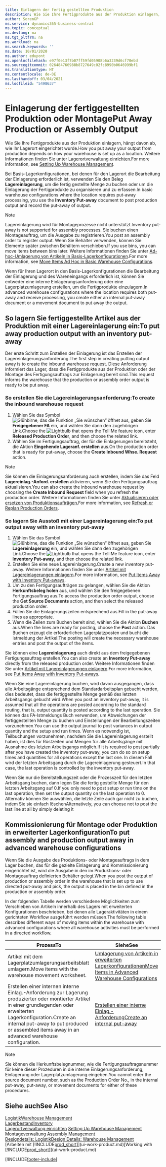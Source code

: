 ```yaml
---
title: Einlagern der fertig gestellten Produktion
description: Wie Sie Ihre Fertigprodukte aus der Produktion einlagern, hängt davon ab, wie Ihr Lagerort eingerichtet wurde.
author: SorenGP
ms.service: dynamics365-business-central
ms.topic: conceptual
ms.devlang: na
ms.tgt_pltfrm: na
ms.workload: na
ms.search.keywords: ''
ms.date: 10/01/2020
ms.author: edupont
ms.openlocfilehash: e97f0e13f7b07ff59fd05908b6a3239d6cf70ebd
ms.sourcegitcommit: 026484766988b8727649c02fc8990b0646999bf1
ms.translationtype: HT
ms.contentlocale: de-DE
ms.lasthandoff: 03/04/2021
ms.locfileid: "5498637"
---
```

# <a name="put-away-production-or-assembly-output"></a><span data-ttu-id="92e78-103">Einlagerung der fertiggestellten Produktion oder Montage</span><span class="sxs-lookup"><span data-stu-id="92e78-103">Put Away Production or Assembly Output</span></span>

<span data-ttu-id="92e78-104">Wie Sie Ihre Fertigprodukte aus der Produktion einlagern, hängt davon ab, wie Ihr Lagerort eingerichtet wurde.</span><span class="sxs-lookup"><span data-stu-id="92e78-104">How you put away your output from production depends on how your warehouse is set up as a location.</span></span> <span data-ttu-id="92e78-105">Weitere Informationen finden Sie unter [Lagerortverwaltung einrichten](warehouse-setup-warehouse.md).</span><span class="sxs-lookup"><span data-stu-id="92e78-105">For more information, see [Setting Up Warehouse Management](warehouse-setup-warehouse.md).</span></span>  

<span data-ttu-id="92e78-106">Bei Basis-Lagerkonfigurationen, bei denen für den Lagerort die Bearbeitung der Einlagerung erforderlich ist, verwenden Sie den Beleg **Lagereinlagerung**, um die fertig gestellte Menge zu buchen oder um die Einlagerung der Fertigprodukte zu organisieren und zu erfassen.</span><span class="sxs-lookup"><span data-stu-id="92e78-106">In basic warehouse configurations where the location requires put-away processing, you use the **Inventory Put-away** document to post production output and record the put-away of output.</span></span>  

> [!NOTE]  
> <span data-ttu-id="92e78-107">Lagereinlagerung wird für Montageprozesse nicht unterstützt.</span><span class="sxs-lookup"><span data-stu-id="92e78-107">Inventory put-away is not supported for assembly processes.</span></span> <span data-ttu-id="92e78-108">Sie buchen einen Montageauftrag, um die Ausgabe zu registrieren.</span><span class="sxs-lookup"><span data-stu-id="92e78-108">You post an assembly order to register output.</span></span> <span data-ttu-id="92e78-109">Wenn Sie Behälter verwenden, können Sie Elemente später zwischen Behältern verschieben.</span><span class="sxs-lookup"><span data-stu-id="92e78-109">If you use bins, you can move items between bins later.</span></span> <span data-ttu-id="92e78-110">Weitere Informationen finden Sie unter [Ad-hoc-Umlagerung von Artikeln in Basis-Lagerkonfigurationen](warehouse-how-to-move-items-ad-hoc-in-basic-warehousing.md).</span><span class="sxs-lookup"><span data-stu-id="92e78-110">For more information, see [Move Items Ad Hoc in Basic Warehouse Configurations](warehouse-how-to-move-items-ad-hoc-in-basic-warehousing.md).</span></span>  

<span data-ttu-id="92e78-111">Wenn für Ihren Lagerort in den Basis-Lagerkonfigurationen die Bearbeitung der Einlagerung und des Wareneingangs erforderlich ist, können Sie entweder eine interne Einlagerungsanforderung oder eine Lagerplatzumlagerung erstellen, um die Fertigprodukte einzulagern.</span><span class="sxs-lookup"><span data-stu-id="92e78-111">In advanced warehouse configurations where the location requires both put-away and receive processing, you create either an internal put-away document or a movement document to put away the output.</span></span>  

## <a name="to-put-away-production-output-with-an-inventory-put-away"></a><span data-ttu-id="92e78-112">So lagern Sie fertiggestellte Artikel aus der Produktion mit einer Lagereinlagerung ein:</span><span class="sxs-lookup"><span data-stu-id="92e78-112">To put away production output with an inventory put-away</span></span>

<span data-ttu-id="92e78-113">Der erste Schritt zum Erstellen der Einlagerung ist das Erstellen der Lagereinlagerungsanforderung.</span><span class="sxs-lookup"><span data-stu-id="92e78-113">The first step in creating putting output away is to create the inbound warehouse request.</span></span> <span data-ttu-id="92e78-114">Diese Anforderung informiert das Lager, dass die Fertigprodukte aus der Produktion oder der Montage des Fertigungsauftrags zur Einlagerung bereit sind.</span><span class="sxs-lookup"><span data-stu-id="92e78-114">This request informs the warehouse that the production or assembly order output is ready to be put away.</span></span>

### <a name="to-create-the-inbound-warehouse-request"></a><span data-ttu-id="92e78-115">So erstellen Sie die Lagereinlagerungsanforderung:</span><span class="sxs-lookup"><span data-stu-id="92e78-115">To create the inbound warehouse request</span></span>  
1.  <span data-ttu-id="92e78-116">Wählen Sie das Symbol ![Glühbirne, das die Funktion „Sie wünschen“ öffnet](media/ui-search/search_small.png "Was möchten Sie tun?") aus, geben Sie **Freigegebener FA** ein, und wählen Sie dann den zugehörigen Link.</span><span class="sxs-lookup"><span data-stu-id="92e78-116">Choose the ![Lightbulb that opens the Tell Me feature](media/ui-search/search_small.png "Tell me what you want to do") icon, enter **Released Production Order**, and then choose the related link.</span></span>  
2.  <span data-ttu-id="92e78-117">Wählen Sie im Fertigungsauftrag, der für die Einlagerungen bereitsteht, die Aktion **Eingehende Lageranf. erstellen** aus.</span><span class="sxs-lookup"><span data-stu-id="92e78-117">On the production order that is ready for put-away, choose the **Create Inbound Whse. Request** action.</span></span>  

> [!NOTE]  
> <span data-ttu-id="92e78-118">Sie können die Einlagerungsanforderung auch erstellen, indem Sie das Feld **Lagereinlag.-Anford. erstellen** aktivieren, wenn Sie den Fertigungsauftrag aktualisieren.</span><span class="sxs-lookup"><span data-stu-id="92e78-118">You can also create the inbound warehouse request by choosing the **Create Inbound Request** field when you refresh the production order.</span></span> <span data-ttu-id="92e78-119">Weitere Informationen finden Sie unter [Aktualisieren oder ersetzen von Produktionsaufträgen.](production-how-to-replan-refresh-production-orders.md)</span><span class="sxs-lookup"><span data-stu-id="92e78-119">For more information, see [Refresh or Replan Production Orders](production-how-to-replan-refresh-production-orders.md).</span></span>  

### <a name="to-put-output-away-with-an-inventory-put-away"></a><span data-ttu-id="92e78-120">So lagern Sie Ausstoß mit einer Lagereinlagerung ein:</span><span class="sxs-lookup"><span data-stu-id="92e78-120">To put output away with an inventory put-away</span></span>  
1.  <span data-ttu-id="92e78-121">Wählen Sie das Symbol ![Glühbirne, das die Funktion „Sie wünschen“ öffnet](media/ui-search/search_small.png "Was möchten Sie tun?") aus, geben Sie **Lagereinlagerung** ein, und wählen Sie dann den zugehörigen Link.</span><span class="sxs-lookup"><span data-stu-id="92e78-121">Choose the ![Lightbulb that opens the Tell Me feature](media/ui-search/search_small.png "Tell me what you want to do") icon, enter **Inventory Put-away**, and then choose the related link.</span></span>  
2.  <span data-ttu-id="92e78-122">Erstellen Sie eine neue Lagereinlagerung.</span><span class="sxs-lookup"><span data-stu-id="92e78-122">Create a new inventory put-away.</span></span> <span data-ttu-id="92e78-123">Weitere Informationen finden Sie unter [Artikel mit Lagereinlagerungen einlagern](warehouse-how-to-put-items-away-with-inventory-put-aways.md).</span><span class="sxs-lookup"><span data-stu-id="92e78-123">For more information, see [Put Items Away with Inventory Put-aways](warehouse-how-to-put-items-away-with-inventory-put-aways.md).</span></span>
3.  <span data-ttu-id="92e78-124">Um zu den Fertigungsaufträgen zu gelangen, wählen Sie die Aktion **Herkunftsbeleg holen** aus, und wählen Sie den freigegebenen Fertigungsauftrag aus.</span><span class="sxs-lookup"><span data-stu-id="92e78-124">To access the production order output, choose the **Get Source Documents** action, and then select the released production order.</span></span>  
4.  <span data-ttu-id="92e78-125">Füllen Sie die Einlagerungszeilen entsprechend aus.</span><span class="sxs-lookup"><span data-stu-id="92e78-125">Fill in the put-away lines as appropriate.</span></span>
5.  <span data-ttu-id="92e78-126">Wenn die Zeilen zum Buchen bereit sind, wählen Sie die Aktion **Buchen** aus.</span><span class="sxs-lookup"><span data-stu-id="92e78-126">When the lines are ready for posting, choose the **Post** action.</span></span> <span data-ttu-id="92e78-127">Das Buchen erzeugt die erforderlichen Lagerplatzposten und bucht die Istmeldung der Artikel.</span><span class="sxs-lookup"><span data-stu-id="92e78-127">The posting will create the necessary warehouse entries and post the output of the items.</span></span>  

<span data-ttu-id="92e78-128">Sie können eine **Lagereinlagerung** auch direkt aus dem freigegebenen Fertigungsauftrag erstellen.</span><span class="sxs-lookup"><span data-stu-id="92e78-128">You can also create an **Inventory Put-away** directly from the released production order.</span></span> <span data-ttu-id="92e78-129">Weitere Informationen finden Sie unter [Artikel mit Lagereinlagerungen einlagern](warehouse-how-to-put-items-away-with-inventory-put-aways.md).</span><span class="sxs-lookup"><span data-stu-id="92e78-129">For more information, see [Put Items Away with Inventory Put-aways](warehouse-how-to-put-items-away-with-inventory-put-aways.md).</span></span>  

<span data-ttu-id="92e78-130">Wenn Sie eine Lagereinlagerung buchen, wird davon ausgegangen, dass alle Arbeitsgänge entsprechend dem Standardarbeitsplan gebucht werden, dies bedeutet, dass die fertiggestellte Menge gemäß des letzten Arbeitsgangs gebucht wird.</span><span class="sxs-lookup"><span data-stu-id="92e78-130">When you post an inventory put-away, it is assumed that all the operations are posted according to the standard routing, that is, output quantity is posted according to the last operation.</span></span> <span data-ttu-id="92e78-131">Sie können das FA-Istmeldungs Buch verwenden, um Abweichungen der fertiggestellten Menge zu buchen und Einstellungen der Bearbeitungszeiten vorzunehmen.</span><span class="sxs-lookup"><span data-stu-id="92e78-131">You can use the output journal to post variances in output quantity and the setup and run times.</span></span> <span data-ttu-id="92e78-132">Wenn es notwendig ist, Teilbuchungen vorzunehmen, nachdem Sie die Lagereinlagerung erstellt haben, ist dies für Rüstzeiten und Mengen für alle Arbeitsgänge mit Ausnahme des letzten Arbeitsgangs möglich.</span><span class="sxs-lookup"><span data-stu-id="92e78-132">If it is required to post partially after you have created the inventory put-away, you can do so on setup times and quantities for all operations except the last one.</span></span> <span data-ttu-id="92e78-133">In diesem Fall wird der letzten Arbeitsgang durch die Lagereinlagerung gesteuert.</span><span class="sxs-lookup"><span data-stu-id="92e78-133">In that case, the last operation is controlled by the inventory put-away.</span></span>  

<span data-ttu-id="92e78-134">Wenn Sie nur die Bereitstellungszeit oder die Prozesszeit für den letzten Arbeitsgang buchen, dann legen Sie die fertig gestellte Menge für den letzten Arbeitsgang auf 0.</span><span class="sxs-lookup"><span data-stu-id="92e78-134">If you only need to post setup or run time on the last operation, then set the output quantity on the last operation to 0.</span></span> <span data-ttu-id="92e78-135">Alternativ können Sie auswählen, die letzte Zeile auch gar nicht zu buchen, indem Sie sie einfach löschen</span><span class="sxs-lookup"><span data-stu-id="92e78-135">Alternatively, you can choose not to post the last line at all by simply deleting it</span></span>  

## <a name="to-put-assembly-and-production-output-away-in-advanced-warehouse-configurations"></a><span data-ttu-id="92e78-136">Kommissionierung für Montage oder Produktion in erweiterter Lagerkonfiguration</span><span class="sxs-lookup"><span data-stu-id="92e78-136">To put assembly and production output away in advanced warehouse configurations</span></span>
<span data-ttu-id="92e78-137">Wenn Sie die Ausgabe des Produktions- oder Montageauftrags in dem Lager buchen, das für die gezielte Einlagerung und Kommissionierung eingerichtet ist, wird die Ausgabe in den im Produktions- oder Montageauftrag definierten Behälter gelegt.</span><span class="sxs-lookup"><span data-stu-id="92e78-137">When you post the output of production or assembly order in the  warehouse that is set up to use directed put-away and pick, the output is placed in the bin defined in the production or assembly order.</span></span> 

<span data-ttu-id="92e78-138">In der folgenden Tabelle werden verschiedene Möglichkeiten zum Verschieben von Artikeln innerhalb des Lagers mit erweiterten Konfigurationen beschrieben, bei denen alle Lageraktivitäten in einem gerichteten Workflow ausgeführt werden müssen.</span><span class="sxs-lookup"><span data-stu-id="92e78-138">The following table describes different ways of moving items within the warehouse with advanced configurations where all warehouse activities must be performed in a directed workflow.</span></span> 

|<span data-ttu-id="92e78-139">**Prozess**</span><span class="sxs-lookup"><span data-stu-id="92e78-139">**To**</span></span>|<span data-ttu-id="92e78-140">**Siehe**</span><span class="sxs-lookup"><span data-stu-id="92e78-140">**See**</span></span>|  
|------------|-------------|  
|<span data-ttu-id="92e78-141">Artikel mit dem Lagerplatzumlagerungsarbeitsblatt umlagern.</span><span class="sxs-lookup"><span data-stu-id="92e78-141">Move items with the warehouse movement worksheet.</span></span>|[<span data-ttu-id="92e78-142">Umlagerung von Artikeln in erweiterten Lagerkonfigurationen</span><span class="sxs-lookup"><span data-stu-id="92e78-142">Move Items in Advanced Warehouse Configurations</span></span>](warehouse-how-to-move-items-in-advanced-warehousing.md#to-move-items-with-the-warehouse-movement-worksheet)|  
|<span data-ttu-id="92e78-143">Erstellen einer internen interne Einlag.-Anforderung zur Lagerung produzierter oder montierter Artikel in einer grundlegenden oder erweiterten Lagerkonfiguration.</span><span class="sxs-lookup"><span data-stu-id="92e78-143">Create an internal put-away to put produced or assembled items away in an advanced warehouse configuration.</span></span>|[<span data-ttu-id="92e78-144">Erstellen einer interne Einlag.-Anforderung</span><span class="sxs-lookup"><span data-stu-id="92e78-144">Create an internal put-away</span></span>](warehouse-how-to-create-put-aways-from-internal-put-aways.md#to-create-an-internal-put-away)|

> [!NOTE]  
> <span data-ttu-id="92e78-145">Sie können die Herkunftsbelegnummer, wie die Fertigungsauftragsnummer für keine dieser Prozeduren in die interne Einlagerungsanforderung, Einlagerung oder Lagerplatzumlagerung eingeben.</span><span class="sxs-lookup"><span data-stu-id="92e78-145">You cannot enter the source document number, such as the Production Order No., in the internal put-away, put-away, or movement documents for either of these procedures.</span></span>  

## <a name="see-also"></a><span data-ttu-id="92e78-146">Siehe auch</span><span class="sxs-lookup"><span data-stu-id="92e78-146">See Also</span></span>  
[<span data-ttu-id="92e78-147">Logistik</span><span class="sxs-lookup"><span data-stu-id="92e78-147">Warehouse Management</span></span>](warehouse-manage-warehouse.md)  
[<span data-ttu-id="92e78-148">Lagerbestand</span><span class="sxs-lookup"><span data-stu-id="92e78-148">Inventory</span></span>](inventory-manage-inventory.md)  
<span data-ttu-id="92e78-149">[Lagerortverwaltung einrichten](warehouse-setup-warehouse.md)   </span><span class="sxs-lookup"><span data-stu-id="92e78-149">[Setting Up Warehouse Management](warehouse-setup-warehouse.md)   </span></span>  
<span data-ttu-id="92e78-150">[Montageverwaltung](assembly-assemble-items.md)  </span><span class="sxs-lookup"><span data-stu-id="92e78-150">[Assembly Management](assembly-assemble-items.md)  </span></span>  
[<span data-ttu-id="92e78-151">Designdetails: Logistik</span><span class="sxs-lookup"><span data-stu-id="92e78-151">Design Details: Warehouse Management</span></span>](design-details-warehouse-management.md)  
<span data-ttu-id="92e78-152">[Arbeiten mit [!INCLUDE[prod_short](includes/prod_short.md)]](ui-work-product.md)</span><span class="sxs-lookup"><span data-stu-id="92e78-152">[Working with [!INCLUDE[prod_short](includes/prod_short.md)]](ui-work-product.md)</span></span>


[!INCLUDE[footer-include](includes/footer-banner.md)]
